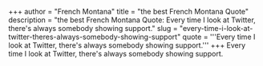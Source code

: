 +++
author = "French Montana"
title = "the best French Montana Quote"
description = "the best French Montana Quote: Every time I look at Twitter, there's always somebody showing support."
slug = "every-time-i-look-at-twitter-theres-always-somebody-showing-support"
quote = '''Every time I look at Twitter, there's always somebody showing support.'''
+++
Every time I look at Twitter, there's always somebody showing support.
